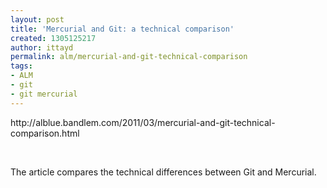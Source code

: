```yaml
---
layout: post
title: 'Mercurial and Git: a technical comparison'
created: 1305125217
author: ittayd
permalink: alm/mercurial-and-git-technical-comparison
tags:
- ALM
- git
- git mercurial
---
```

<p>http://alblue.bandlem.com/2011/03/mercurial-and-git-technical-comparison.html</p>
<p>&nbsp;</p>
<p>The article compares the technical differences between Git and Mercurial. </p>
